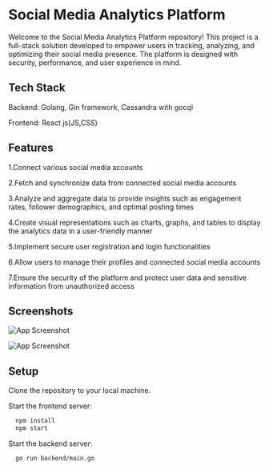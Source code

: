 
# Social Media Analytics Platform

Welcome to the Social Media Analytics Platform repository! This project is a full-stack solution developed to empower users in tracking, analyzing, and optimizing their social media presence. The platform is designed with security, performance, and user experience in mind.




## Tech Stack

Backend: Golang, Gin framework, Cassandra with gocql

Frontend: React js(JS,CSS)


## Features

1.Connect various social media accounts

2.Fetch and synchronize data from connected social media accounts

3.Analyze and aggregate data to provide insights such as engagement rates, follower demographics, and optimal posting times

4.Create visual representations such as charts, graphs, and tables to display the analytics data in a user-friendly manner

5.Implement secure user registration and login functionalities

6.Allow users to manage their profiles and connected social media accounts

7.Ensure the security of the platform and protect user data and sensitive information from unauthorized access


## Screenshots

![App Screenshot](https://via.placeholder.com/468x300?text=App+Screenshot+Here)

![App Screenshot](https://via.placeholder.com/468x300?text=App+Screenshot+Here)


## Setup

Clone the repository to your local machine.

Start the frontend server:
```bash
  npm install 
  npm start

```
Start the backend server:
```bash
  go run backend/main.go

```


    
